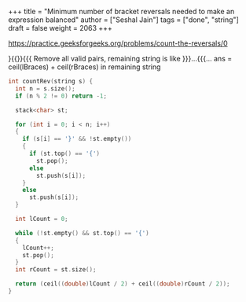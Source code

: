 +++
title = "Minimum number of bracket reversals needed to make an expression balanced"
author = ["Seshal Jain"]
tags = ["done", "string"]
draft = false
weight = 2063
+++

<https://practice.geeksforgeeks.org/problems/count-the-reversals/0>

}{{}}{{{
Remove all valid pairs, remaining string is like }}}...{{{...
ans = ceil(lBraces) + ceil(rBraces) in remaining string

```cpp
int countRev(string s) {
  int n = s.size();
  if (n % 2 != 0) return -1;

  stack<char> st;

  for (int i = 0; i < n; i++)
  {
    if (s[i] == '}' && !st.empty())
    {
      if (st.top() == '{')
        st.pop();
      else
        st.push(s[i]);
    }
    else
      st.push(s[i]);
  }

  int lCount = 0;

  while (!st.empty() && st.top() == '{')
  {
    lCount++;
    st.pop();
  }
  int rCount = st.size();

  return (ceil((double)lCount / 2) + ceil((double)rCount / 2));
}
```
